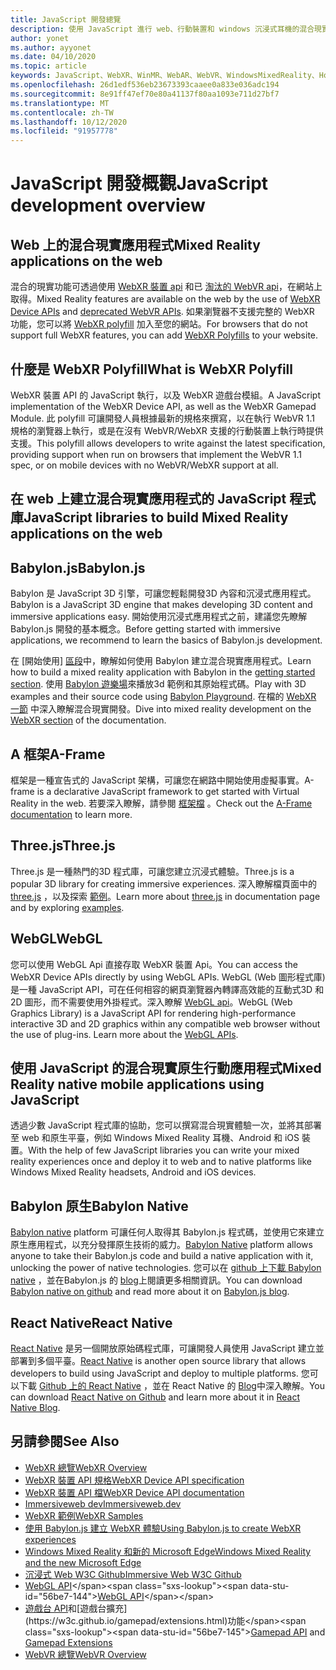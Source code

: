```yaml
---
title: JavaScript 開發總覽
description: 使用 JavaScript 進行 web、行動裝置和 windows 沉浸式耳機的混合現實開發總覽。
author: yonet
ms.author: ayyonet
ms.date: 04/10/2020
ms.topic: article
keywords: JavaScript、WebXR、WinMR、WebAR、WebVR、WindowsMixedReality、HoloLens、windows mixed reality、web vr、web xr、web mr、web ar、360、360影片、360影片、360相片、360相片、360內容、沉浸式網路、沉浸式 web、IW、immersiveweb
ms.openlocfilehash: 26d1edf536eb23673393caaee0a833e036adc194
ms.sourcegitcommit: 8e91ff47ef70e80a41137f80aa1093e711d27bf7
ms.translationtype: MT
ms.contentlocale: zh-TW
ms.lasthandoff: 10/12/2020
ms.locfileid: "91957778"
---
```

# <a name="javascript-development-overview"></a><span data-ttu-id="56be7-104">JavaScript 開發概觀</span><span class="sxs-lookup"><span data-stu-id="56be7-104">JavaScript development overview</span></span>

## <a name="mixed-reality-applications-on-the-web"></a><span data-ttu-id="56be7-105">Web 上的混合現實應用程式</span><span class="sxs-lookup"><span data-stu-id="56be7-105">Mixed Reality applications on the web</span></span>

<span data-ttu-id="56be7-106">混合的現實功能可透過使用 [WebXR 裝置 api](https://developer.mozilla.org/en-US/docs/Web/API/WebXR_Device_API) 和已 [淘汰的 WebVR api](webxr-overview.md)，在網站上取得。</span><span class="sxs-lookup"><span data-stu-id="56be7-106">Mixed Reality features are available on the web by the use of [WebXR Device APIs](https://developer.mozilla.org/en-US/docs/Web/API/WebXR_Device_API) and [deprecated WebVR APIs](webxr-overview.md).</span></span> <span data-ttu-id="56be7-107">如果瀏覽器不支援完整的 WebXR 功能，您可以將 [WebXR polyfill](https://github.com/immersive-web/webxr-polyfill) 加入至您的網站。</span><span class="sxs-lookup"><span data-stu-id="56be7-107">For browsers that do not support full WebXR features, you can add [WebXR Polyfills](https://github.com/immersive-web/webxr-polyfill) to your website.</span></span>

## <a name="what-is-webxr-polyfill"></a><span data-ttu-id="56be7-108">什麼是 WebXR Polyfill</span><span class="sxs-lookup"><span data-stu-id="56be7-108">What is WebXR Polyfill</span></span>

<span data-ttu-id="56be7-109">WebXR 裝置 API 的 JavaScript 執行，以及 WebXR 遊戲台模組。</span><span class="sxs-lookup"><span data-stu-id="56be7-109">A JavaScript implementation of the WebXR Device API, as well as the WebXR Gamepad Module.</span></span> <span data-ttu-id="56be7-110">此 polyfill 可讓開發人員根據最新的規格來撰寫，以在執行 WebVR 1.1 規格的瀏覽器上執行，或是在沒有 WebVR/WebXR 支援的行動裝置上執行時提供支援。</span><span class="sxs-lookup"><span data-stu-id="56be7-110">This polyfill allows developers to write against the latest specification, providing support when run on browsers that implement the WebVR 1.1 spec, or on mobile devices with no WebVR/WebXR support at all.</span></span>

## <a name="javascript-libraries-to-build-mixed-reality-applications-on-the-web"></a><span data-ttu-id="56be7-111">在 web 上建立混合現實應用程式的 JavaScript 程式庫</span><span class="sxs-lookup"><span data-stu-id="56be7-111">JavaScript libraries to build Mixed Reality applications on the web</span></span>

## <a name="babylonjs"></a><span data-ttu-id="56be7-112">Babylon.js</span><span class="sxs-lookup"><span data-stu-id="56be7-112">Babylon.js</span></span>

<span data-ttu-id="56be7-113">Babylon 是 JavaScript 3D 引擎，可讓您輕鬆開發3D 內容和沉浸式應用程式。</span><span class="sxs-lookup"><span data-stu-id="56be7-113">Babylon is a JavaScript 3D engine that makes developing 3D content and immersive applications easy.</span></span> <span data-ttu-id="56be7-114">開始使用沉浸式應用程式之前，建議您先瞭解 Babylon.js 開發的基本概念。</span><span class="sxs-lookup"><span data-stu-id="56be7-114">Before getting started with immersive applications, we recommend to learn the basics of Babylon.js development.</span></span>

<span data-ttu-id="56be7-115">在 [開始使用] [區段](https://doc.babylonjs.com/)中，瞭解如何使用 Babylon 建立混合現實應用程式。</span><span class="sxs-lookup"><span data-stu-id="56be7-115">Learn how to build a mixed reality application with Babylon in the [getting started section](https://doc.babylonjs.com/).</span></span> <span data-ttu-id="56be7-116">使用 [Babylon 遊樂場](https://doc.babylonjs.com/examples/)來播放3d 範例和其原始程式碼。</span><span class="sxs-lookup"><span data-stu-id="56be7-116">Play with 3D examples and their source code using [Babylon Playground](https://doc.babylonjs.com/examples/).</span></span> <span data-ttu-id="56be7-117">在檔的 [WebXR 一節](https://doc.babylonjs.com/how_to/introduction_to_webxr) 中深入瞭解混合現實開發。</span><span class="sxs-lookup"><span data-stu-id="56be7-117">Dive into mixed reality development on the [WebXR section](https://doc.babylonjs.com/how_to/introduction_to_webxr) of the documentation.</span></span> 

## <a name="a-frame"></a><span data-ttu-id="56be7-118">A 框架</span><span class="sxs-lookup"><span data-stu-id="56be7-118">A-Frame</span></span>

<span data-ttu-id="56be7-119">框架是一種宣告式的 JavaScript 架構，可讓您在網路中開始使用虛擬事實。</span><span class="sxs-lookup"><span data-stu-id="56be7-119">A-frame is a declarative JavaScript framework to get started with Virtual Reality in the web.</span></span> <span data-ttu-id="56be7-120">若要深入瞭解，請參閱 [框架檔](https://aframe.io/) 。</span><span class="sxs-lookup"><span data-stu-id="56be7-120">Check out the [A-Frame documentation](https://aframe.io/) to learn more.</span></span>

## <a name="threejs"></a><span data-ttu-id="56be7-121">Three.js</span><span class="sxs-lookup"><span data-stu-id="56be7-121">Three.js</span></span>

<span data-ttu-id="56be7-122">Three.js 是一種熱門的3D 程式庫，可讓您建立沉浸式體驗。</span><span class="sxs-lookup"><span data-stu-id="56be7-122">Three.js is a popular 3D library for creating immersive experiences.</span></span> <span data-ttu-id="56be7-123">深入瞭解檔頁面中的 [three.js](https://threejs.org/docs/index.html#manual/en/introduction/Creating-a-scene) ，以及探索 [範例](https://threejs.org/examples/#webgl_animation_cloth)。</span><span class="sxs-lookup"><span data-stu-id="56be7-123">Learn more about [three.js](https://threejs.org/docs/index.html#manual/en/introduction/Creating-a-scene) in documentation page and by exploring [examples](https://threejs.org/examples/#webgl_animation_cloth).</span></span>

## <a name="webgl"></a><span data-ttu-id="56be7-124">WebGL</span><span class="sxs-lookup"><span data-stu-id="56be7-124">WebGL</span></span>

<span data-ttu-id="56be7-125">您可以使用 WebGL Api 直接存取 WebXR 裝置 Api。</span><span class="sxs-lookup"><span data-stu-id="56be7-125">You can access the WebXR Device APIs directly by using WebGL APIs.</span></span> <span data-ttu-id="56be7-126">WebGL (Web 圖形程式庫) 是一種 JavaScript API，可在任何相容的網頁瀏覽器內轉譯高效能的互動式3D 和2D 圖形，而不需要使用外掛程式。深入瞭解 [WebGL api](https://developer.mozilla.org/en-US/docs/Web/API/WebGL_API)。</span><span class="sxs-lookup"><span data-stu-id="56be7-126">WebGL (Web Graphics Library) is a JavaScript API for rendering high-performance interactive 3D and 2D graphics within any compatible web browser without the use of plug-ins. Learn more about the [WebGL APIs](https://developer.mozilla.org/en-US/docs/Web/API/WebGL_API).</span></span>

## <a name="mixed-reality-native-mobile-applications-using-javascript"></a><span data-ttu-id="56be7-127">使用 JavaScript 的混合現實原生行動應用程式</span><span class="sxs-lookup"><span data-stu-id="56be7-127">Mixed Reality native mobile applications using JavaScript</span></span>

<span data-ttu-id="56be7-128">透過少數 JavaScript 程式庫的協助，您可以撰寫混合現實體驗一次，並將其部署至 web 和原生平臺，例如 Windows Mixed Reality 耳機、Android 和 iOS 裝置。</span><span class="sxs-lookup"><span data-stu-id="56be7-128">With the help of few JavaScript libraries you can write your mixed reality experiences once and deploy it to web and to native platforms like Windows Mixed Reality headsets, Android and iOS devices.</span></span>

## <a name="babylon-native"></a><span data-ttu-id="56be7-129">Babylon 原生</span><span class="sxs-lookup"><span data-stu-id="56be7-129">Babylon Native</span></span>

<span data-ttu-id="56be7-130">[Babylon native](https://www.babylonjs.com/native/) platform 可讓任何人取得其 Babylon.js 程式碼，並使用它來建立原生應用程式，以充分發揮原生技術的威力。</span><span class="sxs-lookup"><span data-stu-id="56be7-130">[Babylon Native](https://www.babylonjs.com/native/) platform allows anyone to take their Babylon.js code and build a native application with it, unlocking the power of native technologies.</span></span> <span data-ttu-id="56be7-131">您可以在 [github 上下載 Babylon native](https://github.com/BabylonJS/BabylonNative) ，並在Babylon.js 的 [ blog](https://medium.com/@babylonjs/babylon-native-821f1694fffc)上閱讀更多相關資訊。</span><span class="sxs-lookup"><span data-stu-id="56be7-131">You can download [Babylon native on github](https://github.com/BabylonJS/BabylonNative) and read more about it on [Babylon.js blog](https://medium.com/@babylonjs/babylon-native-821f1694fffc).</span></span>

## <a name="react-native"></a><span data-ttu-id="56be7-132">React Native</span><span class="sxs-lookup"><span data-stu-id="56be7-132">React Native</span></span>

<span data-ttu-id="56be7-133">[React Native](https://reactnative.dev/) 是另一個開放原始碼程式庫，可讓開發人員使用 JavaScript 建立並部署到多個平臺。</span><span class="sxs-lookup"><span data-stu-id="56be7-133">[React Native](https://reactnative.dev/) is another open source library that allows developers to build using JavaScript and deploy to multiple platforms.</span></span> <span data-ttu-id="56be7-134">您可以下載 [Github 上的 React Native](https://github.com/facebook/react-native) ，並在 React Native 的 [Blog](https://reactnative.dev/blog/)中深入瞭解。</span><span class="sxs-lookup"><span data-stu-id="56be7-134">You can download [React Native on Github](https://github.com/facebook/react-native) and learn more about it in [React Native Blog](https://reactnative.dev/blog/).</span></span>

## <a name="see-also"></a><span data-ttu-id="56be7-135">另請參閱</span><span class="sxs-lookup"><span data-stu-id="56be7-135">See Also</span></span>

* [<span data-ttu-id="56be7-136">WebXR 總覽</span><span class="sxs-lookup"><span data-stu-id="56be7-136">WebXR Overview</span></span>](webxr-overview.md)
* [<span data-ttu-id="56be7-137">WebXR 裝置 API 規格</span><span class="sxs-lookup"><span data-stu-id="56be7-137">WebXR Device API specification</span></span>](https://immersive-web.github.io/webxr/)
* [<span data-ttu-id="56be7-138">WebXR 裝置 API 檔</span><span class="sxs-lookup"><span data-stu-id="56be7-138">WebXR Device API documentation</span></span>](https://developer.mozilla.org/en-US/docs/Web/API/WebXR_Device_API)
* [<span data-ttu-id="56be7-139">Immersiveweb dev</span><span class="sxs-lookup"><span data-stu-id="56be7-139">Immersiveweb.dev</span></span>](https://immersiveweb.dev/)
* [<span data-ttu-id="56be7-140">WebXR 範例</span><span class="sxs-lookup"><span data-stu-id="56be7-140">WebXR Samples</span></span>](https://immersive-web.github.io/webxr-samples/)
* [<span data-ttu-id="56be7-141">使用 Babylon.js 建立 WebXR 體驗</span><span class="sxs-lookup"><span data-stu-id="56be7-141">Using Babylon.js to create WebXR experiences</span></span>](https://doc.babylonjs.com/how_to/introduction_to_webxr)
* [<span data-ttu-id="56be7-142">Windows Mixed Reality 和新的 Microsoft Edge</span><span class="sxs-lookup"><span data-stu-id="56be7-142">Windows Mixed Reality and the new Microsoft Edge</span></span>](https://docs.microsoft.com/windows/mixed-reality/new-microsoft-edge#introducing-the-new-microsoft-edge)
* [<span data-ttu-id="56be7-143">沉浸式 Web W3C Github</span><span class="sxs-lookup"><span data-stu-id="56be7-143">Immersive Web W3C Github</span></span>](https://github.com/immersive-web)
* <span data-ttu-id="56be7-144">[WebGL API](https://msdn.microsoft.com/library/bg182648(v=vs.85).aspx)</span><span class="sxs-lookup"><span data-stu-id="56be7-144">[WebGL API](https://msdn.microsoft.com/library/bg182648(v=vs.85).aspx)</span></span>
* <span data-ttu-id="56be7-145">[遊戲台 API](https://msdn.microsoft.com/library/dn743630(v=vs.85).aspx)和[遊戲台擴充](https://w3c.github.io/gamepad/extensions.html)功能</span><span class="sxs-lookup"><span data-stu-id="56be7-145">[Gamepad API](https://msdn.microsoft.com/library/dn743630(v=vs.85).aspx) and [Gamepad Extensions](https://w3c.github.io/gamepad/extensions.html)</span></span>
* [<span data-ttu-id="56be7-146">WebVR 總覽</span><span class="sxs-lookup"><span data-stu-id="56be7-146">WebVR Overview</span></span>](webvr-overview.md)
